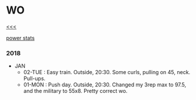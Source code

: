 
WO
======

[<<<](https://github.com/ttltrk/0con/blob/master/0con/README.MD)

[power stats](https://github.com/ttltrk/ELSE/blob/master/PWR/PWR_STS.MD)

### 2018

  * JAN
    * 02-TUE : Easy train. Outside, 20:30. Some curls, pulling on 45, neck. Pull-ups.
    * 01-MON : Push day. Outside, 20:30. Changed my 3rep max to 97.5, and the military to 55x8. Pretty correct wo.

